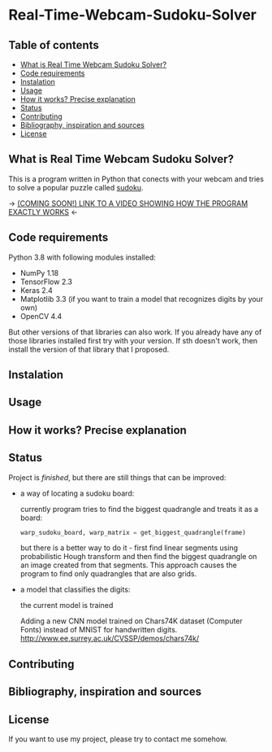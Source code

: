 # Real-Time-Webcam-Sudoku-Solver

## Table of contents
* [What is Real Time Webcam Sudoku Solver?](#What-is-Real-Time-Webcam-Sudoku-Solver?)
* [Code requirements](#Code-requirements)
* [Instalation](#Instalation)
* [Usage](#Usage)
* [How it works? Precise explanation](#How-it-works?-Precise-explanation)
* [Status](#Status)
* [Contributing](#Contributing)
* [Bibliography, inspiration and sources](#Bibliography,-inspiration-and-sources)
* [License](#License)

## What is Real Time Webcam Sudoku Solver?
This is a program written in Python that conects with your webcam and tries to solve a popular puzzle called [sudoku](https://en.wikipedia.org/wiki/Sudoku).



-> [(COMING SOON!) LINK TO A VIDEO SHOWING HOW THE PROGRAM EXACTLY WORKS]() <-

## Code requirements
Python 3.8 with following modules installed:
* NumPy 1.18 
* TensorFlow 2.3 
* Keras 2.4
* Matplotlib 3.3 (if you want to train a model that recognizes digits by your own)
* OpenCV 4.4

But other versions of that libraries can also work.
If you already have any of those libraries installed first try with your version.
If sth doesn't work, then install the version of that library that I proposed.

## Instalation


## Usage


## How it works? Precise explanation


## Status
Project is _finished_, but there are still things that can be improved:
* a way of locating a sudoku board:

  currently program tries to find the biggest quadrangle and treats it as a board:
  ```python
  warp_sudoku_board, warp_matrix = get_biggest_quadrangle(frame)
  ```
  but there is a better way to do it - first find linear segments using probabilistic Hough transform
  and then find the biggest quadrangle on an image created from that segments.
  This approach causes the program to find only quadrangles that are also grids.
* a model that classifies the digits:

  the current model is trained 
  
  Adding a new CNN model trained on Chars74K dataset (Computer Fonts) instead of MNIST for handwritten digits.
  http://www.ee.surrey.ac.uk/CVSSP/demos/chars74k/

## Contributing


## Bibliography, inspiration and sources


## License
If you want to use my project, please try to contact me somehow.
